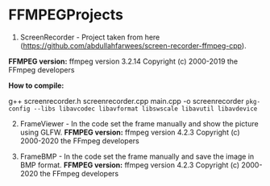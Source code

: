 # FFMPEGProjects

1. ScreenRecorder - Project taken from here (https://github.com/abdullahfarwees/screen-recorder-ffmpeg-cpp).

<b>FFMPEG version:</b>
ffmpeg version 3.2.14 Copyright (c) 2000-2019 the FFmpeg developers

<b>How to compile:</b>

g++ screenrecorder.h screenrecorder.cpp main.cpp -o screenrecorder `pkg-config --libs libavcodec libavformat libswscale libavutil libavdevice`

2. FrameViewer - In the code set the frame manually and show the picture using GLFW. 
<b>FFMPEG version:</b>
ffmpeg version 4.2.3 Copyright (c) 2000-2020 the FFmpeg developers

3. FrameBMP - In the code set the frame manually and save the image in BMP format. 
<b>FFMPEG version:</b>
ffmpeg version 4.2.3 Copyright (c) 2000-2020 the FFmpeg developers

